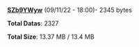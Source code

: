 [**SZb9YWyw**](/data/SZb9YWyw.txt) (09/11/22 - 18:00)- 2345 bytes

**Total Datas**: 2327

**Total Size**: 13.37 MB / 13.4 MB
